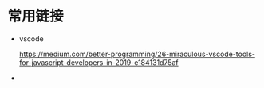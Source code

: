 # 常用链接

* vscode

  https://medium.com/better-programming/26-miraculous-vscode-tools-for-javascript-developers-in-2019-e184131d75af

* 

